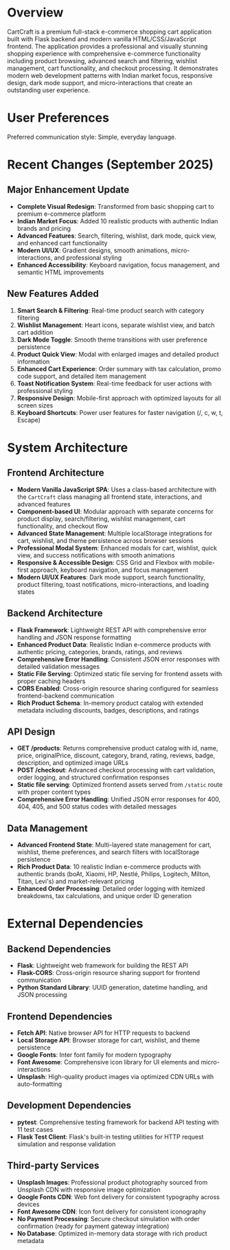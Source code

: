 # Overview

CartCraft is a premium full-stack e-commerce shopping cart application built with Flask backend and modern vanilla HTML/CSS/JavaScript frontend. The application provides a professional and visually stunning shopping experience with comprehensive e-commerce functionality including product browsing, advanced search and filtering, wishlist management, cart functionality, and checkout processing. It demonstrates modern web development patterns with Indian market focus, responsive design, dark mode support, and micro-interactions that create an outstanding user experience.

# User Preferences

Preferred communication style: Simple, everyday language.

# Recent Changes (September 2025)

## Major Enhancement Update
- **Complete Visual Redesign**: Transformed from basic shopping cart to premium e-commerce platform
- **Indian Market Focus**: Added 10 realistic products with authentic Indian brands and pricing
- **Advanced Features**: Search, filtering, wishlist, dark mode, quick view, and enhanced cart functionality
- **Modern UI/UX**: Gradient designs, smooth animations, micro-interactions, and professional styling
- **Enhanced Accessibility**: Keyboard navigation, focus management, and semantic HTML improvements

## New Features Added
1. **Smart Search & Filtering**: Real-time product search with category filtering
2. **Wishlist Management**: Heart icons, separate wishlist view, and batch cart addition
3. **Dark Mode Toggle**: Smooth theme transitions with user preference persistence
4. **Product Quick View**: Modal with enlarged images and detailed product information
5. **Enhanced Cart Experience**: Order summary with tax calculation, promo code support, and detailed item management
6. **Toast Notification System**: Real-time feedback for user actions with professional styling
7. **Responsive Design**: Mobile-first approach with optimized layouts for all screen sizes
8. **Keyboard Shortcuts**: Power user features for faster navigation (/, c, w, t, Escape)

# System Architecture

## Frontend Architecture
- **Modern Vanilla JavaScript SPA**: Uses a class-based architecture with the `CartCraft` class managing all frontend state, interactions, and advanced features
- **Component-based UI**: Modular approach with separate concerns for product display, search/filtering, wishlist management, cart functionality, and checkout flow
- **Advanced State Management**: Multiple localStorage integrations for cart, wishlist, and theme persistence across browser sessions
- **Professional Modal System**: Enhanced modals for cart, wishlist, quick view, and success notifications with smooth animations
- **Responsive & Accessible Design**: CSS Grid and Flexbox with mobile-first approach, keyboard navigation, and focus management
- **Modern UI/UX Features**: Dark mode support, search functionality, product filtering, toast notifications, micro-interactions, and loading states

## Backend Architecture
- **Flask Framework**: Lightweight REST API with comprehensive error handling and JSON response formatting
- **Enhanced Product Data**: Realistic Indian e-commerce products with authentic pricing, categories, brands, ratings, and reviews
- **Comprehensive Error Handling**: Consistent JSON error responses with detailed validation messages
- **Static File Serving**: Optimized static file serving for frontend assets with proper caching headers
- **CORS Enabled**: Cross-origin resource sharing configured for seamless frontend-backend communication
- **Rich Product Schema**: In-memory product catalog with extended metadata including discounts, badges, descriptions, and ratings

## API Design
- **GET /products**: Returns comprehensive product catalog with id, name, price, originalPrice, discount, category, brand, rating, reviews, badge, description, and optimized image URLs
- **POST /checkout**: Advanced checkout processing with cart validation, order logging, and structured confirmation responses
- **Static file serving**: Optimized frontend assets served from `/static` route with proper content types
- **Comprehensive Error Handling**: Unified JSON error responses for 400, 404, 405, and 500 status codes with detailed messages

## Data Management
- **Advanced Frontend State**: Multi-layered state management for cart, wishlist, theme preferences, and search filters with localStorage persistence
- **Rich Product Data**: 10 realistic Indian e-commerce products with authentic brands (boAt, Xiaomi, HP, Nestlé, Philips, Logitech, Milton, Titan, Levi's) and market-relevant pricing
- **Enhanced Order Processing**: Detailed order logging with itemized breakdowns, tax calculations, and unique order ID generation

# External Dependencies

## Backend Dependencies
- **Flask**: Lightweight web framework for building the REST API
- **Flask-CORS**: Cross-origin resource sharing support for frontend communication
- **Python Standard Library**: UUID generation, datetime handling, and JSON processing

## Frontend Dependencies
- **Fetch API**: Native browser API for HTTP requests to backend
- **Local Storage API**: Browser storage for cart, wishlist, and theme persistence
- **Google Fonts**: Inter font family for modern typography
- **Font Awesome**: Comprehensive icon library for UI elements and micro-interactions
- **Unsplash**: High-quality product images via optimized CDN URLs with auto-formatting

## Development Dependencies
- **pytest**: Comprehensive testing framework for backend API testing with 11 test cases
- **Flask Test Client**: Flask's built-in testing utilities for HTTP request simulation and response validation

## Third-party Services
- **Unsplash Images**: Professional product photography sourced from Unsplash CDN with responsive image optimization
- **Google Fonts CDN**: Web font delivery for consistent typography across devices
- **Font Awesome CDN**: Icon font delivery for consistent iconography
- **No Payment Processing**: Secure checkout simulation with order confirmation (ready for payment gateway integration)
- **No Database**: Optimized in-memory data storage with rich product metadata